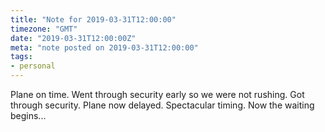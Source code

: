 ```yaml
---
title: "Note for 2019-03-31T12:00:00"
timezone: "GMT"
date: "2019-03-31T12:00:00Z"
meta: "note posted on 2019-03-31T12:00:00"
tags:
- personal
---
```

Plane on time. Went through security early so we were not rushing. Got through security. Plane now delayed. Spectacular timing. Now the waiting begins...
